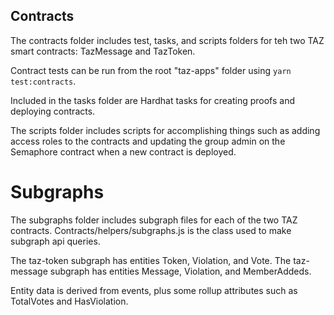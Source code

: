 ## Contracts

The contracts folder includes test, tasks, and scripts folders for teh two TAZ smart contracts: TazMessage and TazToken.

Contract tests can be run from the root "taz-apps" folder using ```yarn test:contracts```.

Included in the tasks folder are Hardhat tasks for creating proofs and deploying contracts.

The scripts folder includes scripts for accomplishing things such as adding access roles to the contracts and updating the group admin on the Semaphore contract when a new contract is deployed.

# Subgraphs

The subgraphs folder includes subgraph files for each of the two TAZ contracts. Contracts/helpers/subgraphs.js is the class used to make subgraph api queries. 

The taz-token subgraph has entities Token, Violation, and Vote.
The taz-message subgraph has entities Message, Violation, and MemberAddeds. 

Entity data is derived from events, plus some rollup attributes such as TotalVotes and HasViolation.
